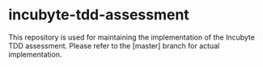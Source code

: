 # incubyte-tdd-assessment
This repository is used for maintaining the implementation of the Incubyte TDD assessment. Please refer to the [master] branch for actual implementation.
